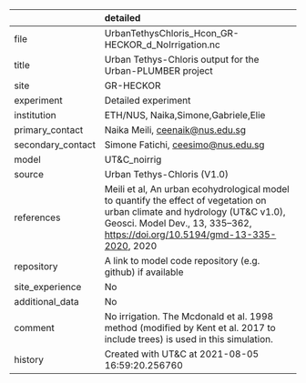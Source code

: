 |                   | detailed                                                                                                                                                                                                    |
|:------------------|:------------------------------------------------------------------------------------------------------------------------------------------------------------------------------------------------------------|
| file              | UrbanTethysChloris_Hcon_GR-HECKOR_d_NoIrrigation.nc                                                                                                                                                         |
| title             | Urban Tethys-Chloris output for the Urban-PLUMBER project                                                                                                                                                   |
| site              | GR-HECKOR                                                                                                                                                                                                   |
| experiment        | Detailed experiment                                                                                                                                                                                         |
| institution       | ETH/NUS, Naika,Simone,Gabriele,Elie                                                                                                                                                                         |
| primary_contact   | Naika Meili, ceenaik@nus.edu.sg                                                                                                                                                                             |
| secondary_contact | Simone Fatichi, ceesimo@nus.edu.sg                                                                                                                                                                          |
| model             | UT&C_noirrig                                                                                                                                                                                                |
| source            | Urban Tethys-Chloris (V1.0)                                                                                                                                                                                 |
| references        | Meili et al, An urban ecohydrological model to quantify the effect of vegetation on urban climate and hydrology (UT&C v1.0), Geosci. Model Dev., 13, 335–362, https://doi.org/10.5194/gmd-13-335-2020, 2020 |
| repository        | A link to model code repository (e.g. github) if available                                                                                                                                                  |
| site_experience   | No                                                                                                                                                                                                          |
| additional_data   | No                                                                                                                                                                                                          |
| comment           | No irrigation. The Mcdonald et al. 1998 method (modified by Kent et al. 2017 to include trees) is used in this simulation.                                                                                  |
| history           | Created with UT&C at 2021-08-05 16:59:20.256760                                                                                                                                                             |
